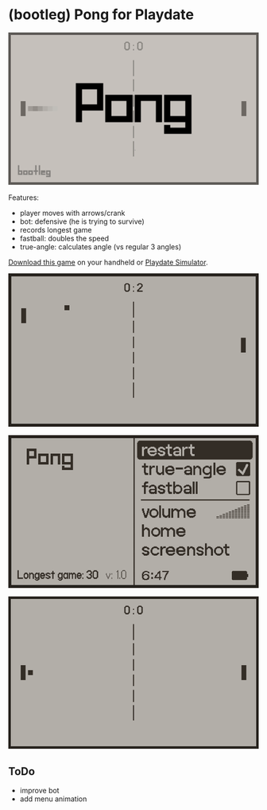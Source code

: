 # (bootleg) Pong for Playdate

![pong title png](support/pong-title-screen.png)

Features:
- player moves with arrows/crank
- bot: defensive (he is trying to survive)
- records longest game
- fastball: doubles the speed
- true-angle: calculates angle (vs regular 3 angles)

[Download this game](https://rafaelmikayelyan.itch.io/bootleg-pong) on your handheld or [Playdate Simulator](https://play.date).

![pong scoring gif](support/pong-scoring.gif)

![pong menu gif](support/pong-menu.png)

![pong loop gif](support/pong-loop.gif)


## ToDo
- improve bot
- add menu animation
